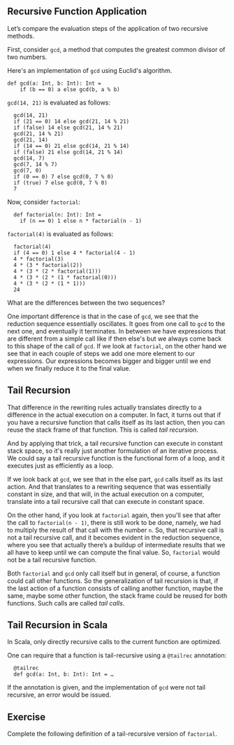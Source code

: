 
## Recursive Function Application

Let’s compare the evaluation steps of the application of two recursive
methods.

First, consider `gcd`, a method that computes the greatest common divisor of
two numbers.

Here's an implementation of `gcd` using Euclid's algorithm.

    def gcd(a: Int, b: Int): Int =
        if (b == 0) a else gcd(b, a % b)

`gcd(14, 21)` is evaluated as follows:

      gcd(14, 21)
      if (21 == 0) 14 else gcd(21, 14 % 21)
      if (false) 14 else gcd(21, 14 % 21)
      gcd(21, 14 % 21)
      gcd(21, 14)
      if (14 == 0) 21 else gcd(14, 21 % 14)
      if (false) 21 else gcd(14, 21 % 14)
      gcd(14, 7)
      gcd(7, 14 % 7)
      gcd(7, 0)
      if (0 == 0) 7 else gcd(0, 7 % 0)
      if (true) 7 else gcd(0, 7 % 0)
      7

Now, consider `factorial`:

      def factorial(n: Int): Int =
        if (n == 0) 1 else n * factorial(n - 1)

`factorial(4)` is evaluated as follows:

      factorial(4)
      if (4 == 0) 1 else 4 * factorial(4 - 1)
      4 * factorial(3)
      4 * (3 * factorial(2))
      4 * (3 * (2 * factorial(1)))
      4 * (3 * (2 * (1 * factorial(0)))
      4 * (3 * (2 * (1 * 1)))
      24

What are the differences between the two sequences?

One important difference is that in the case of `gcd`, we see that
the reduction sequence essentially oscillates. It goes from one call to
`gcd` to the next one, and eventually it terminates. In between we have
expressions that are different from a simple call like if then else's
but we always come back to this shape of the call of `gcd`. If we look at
`factorial`, on the other hand we see that in each couple of steps we add
one more element to our expressions. Our expressions becomes bigger and
bigger until we end when we finally reduce it to the final value.

## Tail Recursion

That difference in the rewriting rules actually translates directly to a
difference in the actual execution on a computer. In fact, it turns out
that if you have a recursive function that calls itself as its last action,
then you can reuse the stack frame of that function. This is called *tail
recursion*.

And by applying that trick, a tail recursive function can execute in
constant stack space, so it's really just another formulation of an
iterative process. We could say a tail recursive function is the functional
form of a loop, and it executes just as efficiently as a loop.

If we look back at `gcd`, we see that in the else part, `gcd` calls itself
as its last action. And that translates to a rewriting sequence that was
essentially constant in size, and that will, in the actual execution on a
computer, translate into a tail recursive call that can execute in constant
space.

On the other hand, if you look at `factorial` again, then you'll see that
after the call to `factorial(n - 1)`, there is still work to be done,
namely, we had to multiply the result of that call with the number `n`.
So, that recursive call is not a tail recursive call, and it becomes evident in
the reduction sequence, where you see that actually there’s a buildup of
intermediate results that we all have to keep until we can compute the
final value. So, `factorial` would not be a tail recursive function.

Both `factorial` and `gcd` only call itself but in general, of course, a
function could call other functions. So the generalization of tail
recursion is that, if the last action of a function consists of calling
another function, maybe the same, maybe some other function, the stack
frame could be reused for both functions. Such calls are called *tail calls*.

## Tail Recursion in Scala 

In Scala, only directly recursive calls to the current function are optimized.

One can require that a function is tail-recursive using a `@tailrec` annotation:

      @tailrec
      def gcd(a: Int, b: Int): Int = …

If the annotation is given, and the implementation of `gcd` were not tail
recursive, an error would be issued.

## Exercise 

Complete the following definition of a tail-recursive version of `factorial`.
